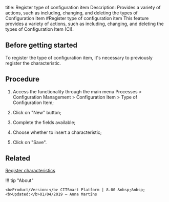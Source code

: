 title: Register type of configuration item
Description: Provides a variety of actions, such as including, changing, and deleting the types of Configuration Item
#Register type of configuration item
This feature provides a variety of actions, such as including, changing, and deleting the types of Configuration Item (CI).

Before getting started
--------------------------

To register the type of configuration item, it's necessary to previously
register the characteristic.

Procedure
-------------

1.  Access the functionality through the main menu Processes \> Configuration
    Management \> Configuration Item \> Type of Configuration Item;

2.  Click on "New" button;

3.  Complete the fields available;

4.  Choose whether to insert a characteristic;

5.  Click on "Save".

Related
-------

[Register characteristics](/en-us/citsmart-esp-8/processes/configuration/configuration/register-characteristics.html)

!!! tip "About"

    <b>Product/Version:</b> CITSmart Platform | 8.00 &nbsp;&nbsp;
    <b>Updated:</b>01/04/2019 – Anna Martins
